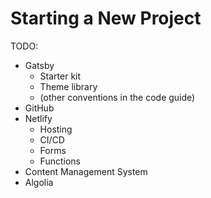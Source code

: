 # Starting a New Project

TODO:

- Gatsby
  - Starter kit
  - Theme library
  - (other conventions in the code guide)
- GitHub
- Netlify
  - Hosting
  - CI/CD
  - Forms
  - Functions
- Content Management System
- Algolia

